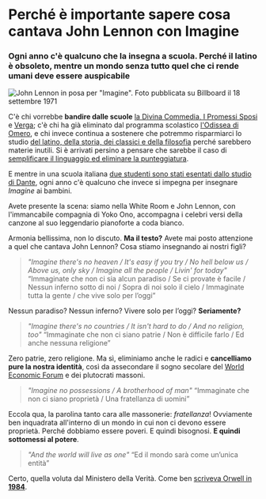 # Perché è importante sapere cosa cantava John Lennon con Imagine

### Ogni anno c'è qualcuno che la insegna a scuola. Perché il latino è obsoleto, mentre un mondo senza tutto quel che ci rende umani deve essere auspicabile

![John Lennon in posa per "Imagine". Foto pubblicata su Billboard il 18 settembre 1971](imagine.jpg)

C'è chi vorrebbe **bandire dalle scuole** [la Divina Commedia, I Promessi Sposi](https://t.me/yuridiprodo/49) e [Verga](https://t.me/yuridiprodo/63); c'è chi ha già eliminato dal programma scolastico [l'Odissea di Omero](https://t.me/yuridiprodo/67), e chi invece continua a sostenere che potremmo risparmiarci lo studio [del latino, della storia, dei classici e della filosofia](https://t.me/yuridiprodo/74) perché sarebbero materie inutili. Si è arrivati persino a pensare che sarebbe il caso di [semplificare il linguaggio ed eliminare la punteggiatura](https://t.me/yuridiprodo/46).

E mentre in una scuola italiana [due studenti sono stati esentati dallo studio di Dante](/articles/2024-05-27-aveva-ragione-oriana.html), ogni anno c'è qualcuno che invece si impegna per insegnare *Imagine* ai bambini.

Avete presente la scena: siamo nella White Room e John Lennon, con l'immancabile compagnia di Yoko Ono, accompagna i celebri versi della canzone al suo leggendario pianoforte a coda bianco.

Armonia bellissima, non lo discuto. **Ma il testo?** Avete mai posto attenzione a quel che cantava John Lennon? Cosa stiamo insegnando ai nostri figli?

> *"Imagine there's no heaven  / It's easy if you try  / No hell below us  / Above us, only sky / Imagine all the people  / Livin' for today"*
> “Immaginate che non ci sia alcun paradiso / Se ci provate è facile / Nessun inferno sotto di noi / Sopra di noi solo il cielo / Immaginate tutta la gente / che vive solo per l’oggi”

Nessun paradiso? Nessun inferno? Vivere solo per l’oggi? **Seriamente?**

> *"Imagine there's no countries  / It isn't hard to do  / And no religion, too"*
> “Immaginate che non ci siano patrie / Non è difficile farlo / Ed anche nessuna religione”

Zero patrie, zero religione. Ma sì, eliminiamo anche le radici e **cancelliamo pure la nostra identità**, così da assecondare il sogno secolare del [World Economic Forum](/articles/2022-12-14-covid-atto-secondo.html) e dei plutocrati massoni.

> *"Imagine no possessions  / A brotherhood of man"*
> “Immaginate che non ci siano proprietà / Una fratellanza di uomini”

Eccola qua, la parolina tanto cara alle massonerie: *fratellanza*! Ovviamente ben inquadrata all'interno di un mondo in cui non ci devono essere proprietà. Perché dobbiamo essere poveri. E quindi bisognosi. **E quindi sottomessi al potere**.

> *"And the world will live as one"*
> “Ed il mondo sarà come un’unica entità”

Certo, quella voluta dal Ministero della Verità. Come ben [scriveva Orwell in **1984**](/articles/2023-09-14-il-mondo-distopico-di-orwell.html).